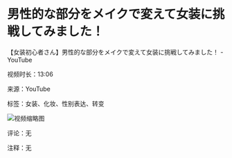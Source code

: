 # 男性的な部分をメイクで変えて女装に挑戦してみました！

【女装初心者さん】男性的な部分をメイクで変えて女装に挑戦してみました！ - YouTube

视频时长：13:06

来源：YouTube

标签：女装、化妆、性别表达、转变

![视频缩略图](https://i.ytimg.com/vi/<video_id>/hqdefault.jpg) 

评论：无

注释：无